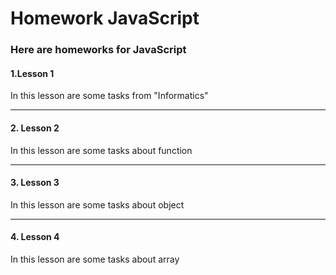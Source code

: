 # Homework JavaScript
### Here are homeworks for JavaScript
#### 1.Lesson 1
In this lesson are some tasks from "Informatics"
___
#### 2. Lesson 2
In this lesson are some tasks about function
____

#### 3. Lesson 3
In this lesson are some tasks about object
____

#### 4. Lesson 4
In this lesson are some tasks about array